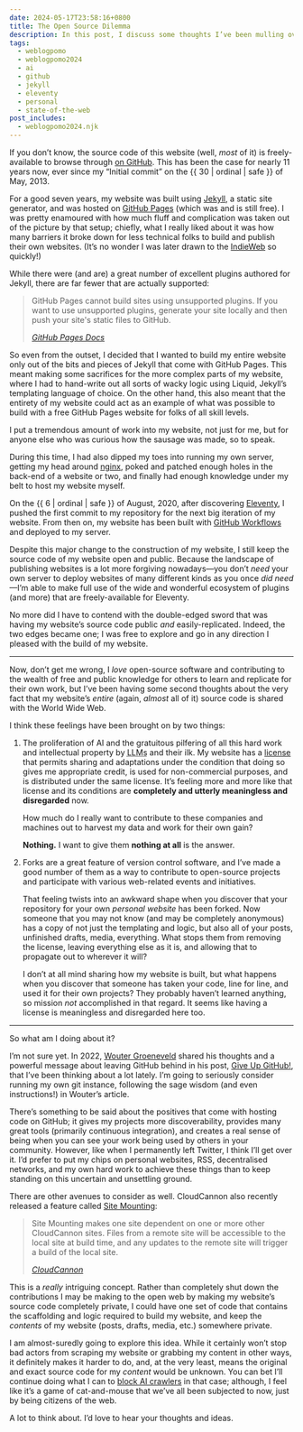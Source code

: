```yaml
---
date: 2024-05-17T23:58:16+0800
title: The Open Source Dilemma
description: In this post, I discuss some thoughts I’ve been mulling over about the open source nature of my website, particularly after a great discussion I had with [fLaMEd](https://flamedfury.com) that galvanised some of my recent feelings about ownership on the web.
tags:
  - weblogpomo
  - weblogpomo2024
  - ai
  - github
  - jekyll
  - eleventy
  - personal
  - state-of-the-web
post_includes:
  - weblogpomo2024.njk
---
```


If you don’t know, the source code of this website (well, *most* of it) is freely-available to browse through [on GitHub](https://github.com/chrisburnell/chrisburnell.com). This has been the case for nearly 11 years now, ever since my <q>Initial commit</q> on <time datetime="2013-05-30T03:48:54-0700">the {{ 30 | ordinal | safe }} of May, 2013</time>.

For a good seven years, my website was built using [Jekyll](https://jekyllrb.com), a static site generator, and was hosted on [GitHub Pages](https://pages.github.com) (which was and is still free). I was pretty enamoured with how much fluff and complication was taken out of the picture by that setup; chiefly, what I really liked about it was how many barriers it broke down for less technical folks to build and publish their own websites. (It’s no wonder I was later drawn to the [IndieWeb](https://indieweb.org) so quickly!)

While there were (and are) a great number of excellent plugins authored for Jekyll, there are far fewer that are actually supported:

<blockquote>
    <p>GitHub Pages cannot build sites using unsupported plugins. If you want to use unsupported plugins, generate your site locally and then push your site's static files to GitHub.</p>
    <cite><a href="https://docs.github.com/en/pages/setting-up-a-github-pages-site-with-jekyll/about-github-pages-and-jekyll#plugins">GitHub Pages Docs</a></cite>
</blockquote>

So even from the outset, I decided that I wanted to build my entire website only out of the bits and pieces of Jekyll that come with GitHub Pages. This meant making some sacrifices for the more complex parts of my website, where I had to hand-write out all sorts of wacky logic using Liquid, Jekyll’s templating language of choice. On the other hand, this also meant that the entirety of my website could act as an example of what was possible to build with a free GitHub Pages website for folks of all skill levels.

I put a tremendous amount of work into my website, not just for me, but for anyone else who was curious how the sausage was made, so to speak.

During this time, I had also dipped my toes into running my own server, getting my head around [nginx](https://nginx.org), poked and patched enough holes in the back-end of a website or two, and finally had enough knowledge under my belt to host my website myself.

On <time datetime="2020-08-06T15:33:03+0000">the {{ 6 | ordinal | safe }} of August, 2020</time>, after discovering [Eleventy](https://www.11ty.dev), I pushed the first commit to my repository for the next big iteration of my website. From then on, my website has been built with [GitHub Workflows](https://docs.github.com/en/actions/using-workflows) and deployed to my server.

Despite this major change to the construction of my website, I still keep the source code of my website open and public. Because the landscape of publishing websites is a lot more forgiving nowadays—you don’t *need* your own server to deploy websites of many different kinds as you once *did need*—I’m able to make full use of the wide and wonderful ecosystem of plugins (and more) that are freely-available for Eleventy.

No more did I have to contend with the double-edged sword that was having my website’s source code public *and* easily-replicated. Indeed, the two edges became one; I was free to explore and go in any direction I pleased with the build of my website.

--------

Now, don’t get me wrong, I *love* open-source software and contributing to the wealth of free and public knowledge for others to learn and replicate for their own work, but I’ve been having some second thoughts about the very fact that my website’s *entire* (again, *almost* all of it) source code is shared with the World Wide Web.

I think these feelings have been brought on by two things:

1.
    The proliferation of AI and the gratuitous pilfering of all this hard work and intellectual property by <abbr title="Large Language Models">LLMs</abbr> and their ilk. My website has a [license](/license/) that permits sharing and adaptations under the condition that doing so gives me appropriate credit, is used for non-commercial purposes, and is distributed under the same license. It’s feeling more and more like that license and its conditions are **completely and utterly meaningless and disregarded** now.

    How much do I really want to contribute to these companies and machines out to harvest my data and work for their own gain?

    **Nothing.** I want to give them **nothing at all** is the answer.

2.
    Forks are a great feature of version control software, and I’ve made a good number of them as a way to contribute to open-source projects and participate with various web-related events and initiatives.

    That feeling twists into an awkward shape when you discover that your repository for your own *personal website* has been forked. Now someone that you may not know (and may be completely anonymous) has a copy of not just the templating and logic, but also all of your posts, unfinished drafts, media, everything. What stops them from removing the license, leaving everything else as it is, and allowing that to propagate out to wherever it will?

    I don’t at all mind sharing how my website is built, but what happens when you discover that someone has taken your code, line for line, and used it for their own projects? They probably haven’t learned anything, so mission *not* accomplished in that regard. It seems like having a license is meaningless and disregarded here too.

--------

So what am I doing about it?

I’m not sure yet. In 2022, [Wouter Groeneveld](https://brainbaking.com) shared his thoughts and a powerful message about leaving GitHub behind in his post, [Give Up GitHub!](https://brainbaking.com/post/2022/07/give-up-github/), that I’ve been thinking about a lot lately. I’m going to seriously consider running my own git instance, following the sage wisdom (and even instructions!) in Wouter’s article.

There’s something to be said about the positives that come with hosting code on GitHub; it gives my projects more discoverability, provides many great tools (primarily continuous integration), and creates a real sense of being when you can see your work being used by others in your community. However, like when I permanently left Twitter, I think I’ll get over it. I’d prefer to put my chips on personal websites, RSS, decentralised networks, and my own hard work to achieve these things than to keep standing on this uncertain and unsettling ground.

There are other avenues to consider as well. CloudCannon also recently released a feature called [Site Mounting](https://cloudcannon.com/documentation/articles/site-mounting/):

<blockquote>
    <p>Site Mounting makes one site dependent on one or more other CloudCannon sites. Files from a remote site will be accessible to the local site at build time, and any updates to the remote site will trigger a build of the local site.</p>
    <cite><a href="https://cloudcannon.com/">CloudCannon</a></cite>
</blockquote>

This is a *really* intriguing concept. Rather than completely shut down the contributions I may be making to the open web by making my website’s source code completely private, I could have one set of code that contains the scaffolding and logic required to build my website, and keep the *contents* of my website (posts, drafts, media, etc.) somewhere private.

I am almost-suredly going to explore this idea. While it certainly won’t stop bad actors from scraping my website or grabbing my content in other ways, it definitely makes it harder to do, and, at the very least, means the original and exact source code for my *content* would be unknown. You can bet I’ll continue doing what I can to [block AI crawlers](https://coryd.dev/posts/2024/go-ahead-and-block-ai-web-crawlers/) in that case; although, I feel like it’s a game of cat-and-mouse that we’ve all been subjected to now, just by being citizens of the web.

A lot to think about. I’d love to hear your thoughts and ideas.
